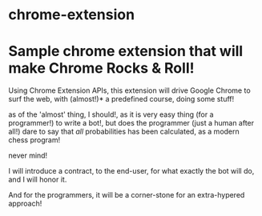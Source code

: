 # chrome-extension
Sample chrome extension that will make Chrome Rocks & Roll!
=======
Using Chrome Extension APIs, this extension will drive Google Chrome to surf the web, with (almost!)* a predefined course, doing some stuff!

as of the 'almost' thing, I should!, as it is very easy thing (for a programmer!) to write a bot!, but does the programmer (just a human after all!) dare to say that *all* probabilities has been calculated, as a modern chess program!

never mind!

I will introduce a contract, to the end-user, for what exactly the bot will do, and I will honor it.

And for the programmers, it will be a corner-stone for an extra-hypered approach!
